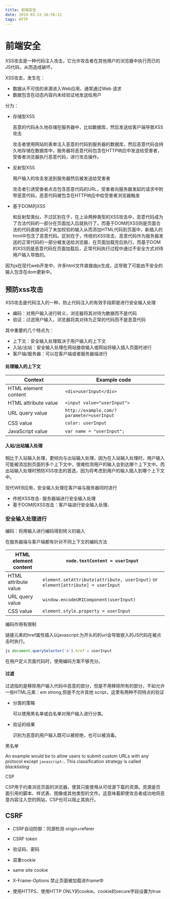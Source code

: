 ```yaml
---
title: 前端安全
date: 2019-03-23 16:56:11
tags: HTTP
---
```


# 前端安全

XSS攻击是一种代码注入攻击，它允许攻击者在其他用户的浏览器中执行而已的JS代码，从而造成破坏。

XSS攻击，发生在：

- 数据从不可信的来源进入Web应用，通常通过Web 请求
- 数据包含在动态内容内未经验证地发送给用户

分为：

- 存储型XSS

  恶意的代码永久地存储在服务器中，比如数据库，然后发送给客户端导致XSS攻击

  攻击者使用网站的表单注入恶意的代码到服务器的数据库，然后恶意代码会持久地存储在数据库中，服务器将恶意代码包含在HTTP响应中发送给受害者，受害者浏览器执行恶意代码，进行攻击操作。

- 反射型XSS

  用户输入的攻击发送到服务器然后被发送给受害者

  攻击者引诱受害者点击包含恶意代码的URL，受害者向服务器发起的请求中附带恶意代码，恶意代码被包含在HTTP响应中给受害者浏览器触发

- 基于DOM的XSS

  和反射型类似，不过区别在于，在上诉两种类型的XSS攻击中，恶意代码成为了合法代码的一部分在页面加入后就执行了。而基于DOM的XSS则是页面合法的代码直接访问了未加校验的输入从而添加HTML代码到页面中，新插入的html中包含了恶意代码。区别在于，传统的XSS攻击，恶意代码作为服务器发送的正常代码的一部分被发送给浏览器，在页面加载完后执行。而基于DOM的XSS则是恶意代码在页面加载后，正常代码执行过程中通过不安全方式对待用户输入导致的。

因为js在现代web开发中，许多html文件直接由js生成，这导致了可能由不安全的输入包含在dom更新中。

## 预防xss攻击

XSS攻击是代码注入的一种，防止代码注入的有效手段即是进行安全输入处理

- 编码：对用户输入进行转义，浏览器将其对待为数据而不是代码
- 验证：过滤用户输入，浏览器将其对待为正常的代码而不是恶意代码

其中重要的几个特点为：

- 上下文：安全输入处理取决于用户输入的上下文
- 入站/出站：安全输入处理在网站接收输入或网站将输入插入页面时进行
- 客户端/服务器：可以在客户端或者服务器端进行

#### 处理输入的上下文

| Context              | Example code                              |
| -------------------- | ----------------------------------------- |
| HTML element content | `<div>userInput</div>`                    |
| HTML attribute value | `<input value="userInput">`               |
| URL query value      | `http://example.com/?parameter=userInput` |
| CSS value            | `color: userInput`                        |
| JavaScript value     | `var name = "userInput";`                 |

#### 入站/出站输入处理

相比于入站输入处理，更倾向与出站输入处理，因为在入站输入处理时，用户输入可能被添加到页面的多个上下文中，很难检测用户的输入会到达哪个上下文中。而出站输入处理时预防XSS攻击的首选，因为将考虑到用户的输入插入到哪个上下文中。



现代WEB应用，安全输入处理在客户端与服务器同时进行

- 传统XSS攻击- 服务器端进行安全输入处理
- 基于DOM的XSS攻击：客户端进行安全输入处理、

### 安全输入处理进行

编码：将用输入进行编码得到转义的输入

在服务器端与客户端都有针对不同上下文的编码方法

| HTML element content | `node.textContent = userInput`                               |
| -------------------- | ------------------------------------------------------------ |
| HTML attribute value | `element.setAttribute(attribute, userInput)` or `element[attribute] = userInput` |
| URL query value      | `window.encodeURIComponent(userInput)`                       |
| CSS value            | `element.style.property = userInput`                         |

编码作用有限制

链接元素的href属性插入以javascript:为开头的的url会导致嵌入的JS代码在被点击时执行。

```js
js document.querySelector('a').href = userInput
```

在用户定义页面代码时，使用编码方案不够充分。



#### 过滤

过滤指的是移除用户输入代码中恶意的部分，但是不用移除所有的部分，不如允许一些HTML元素：em strong,但是不允许其他 script，这里有两种不同特点的验证

- 分类的策略

  可以使用黑名单或白名单对用户输入进行分类。

- 验证的结果

  识别为恶意的用户输入既可以被拒绝，也可以被消毒。

黑名单

An example would be to allow users to submit custom URLs with any protocol except `javascript:`. This classification strategy is called *blacklisting*

CSP

CSP用于约束浏览页面的浏览器，使其只能使用从可信源下载的资源。资源是页面引用的脚本、样式表、图像或其他类型的文件。这意味着即使攻击者成功地将恶意内容注入您的网站，CSP也可以阻止其执行。



## CSRF

- CSRF自动防御：同源检测 origin+referer
- CSRF token

- 验证码、密码

- 双重cookie
- same site cookie



- X-Frame-Options 禁止页面被加载进iframe中
- 使用HTTPS、使用HTTP ONLY的cookie。cookie的secure字段设置为true



